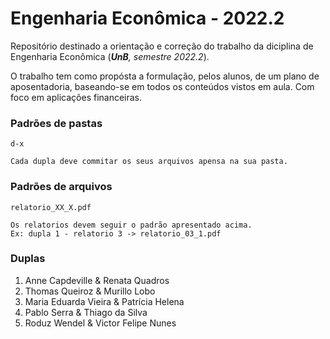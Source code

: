 # Engenharia Econômica - 2022.2

Repositório destinado a orientação e correção do trabalho da diciplina de Engenharia Econômica (_**UnB**, semestre 2022.2_).

O trabalho tem como propósta a formulação, pelos alunos, de um plano de aposentadoria, baseando-se em todos os conteúdos vistos em aula. Com foco em aplicações financeiras.

### Padrões de pastas

	d-x

	Cada dupla deve commitar os seus arquivos apensa na sua pasta.

### Padrões de arquivos

	relatorio_XX_X.pdf

	Os relatorios devem seguir o padrão apresentado acima.
	Ex: dupla 1 - relatorio 3 -> relatorio_03_1.pdf

### Duplas

1. Anne Capdeville & Renata Quadros
2. Thomas Queiroz & Murillo Lobo
3. Maria Eduarda Vieira & Patrícia Helena
4. Pablo Serra & Thiago da Silva
5. Roduz Wendel & Victor Felipe Nunes
